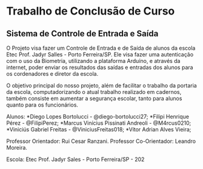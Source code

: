# Trabalho de Conclusão de Curso

## Sistema de Controle de Entrada e Saída

O Projeto visa fazer um Controle de Entrada e de Saída de alunos da escola Etec Prof. Jadyr Salles - Porto Ferreira/SP. Ele visa fazer uma autenticação com o uso da Biometria, utilizando a plataforma Arduíno, e através da internet, poder enviar os resultados das saídas e entradas dos alunos para os cordenadores e diretor da escola.

O objetivo principal do nosso projeto, além de facilitar o trabalho da portaria da escola, computadorizando o atual trabalho realizado em cadernos, também consiste em aumentar a segurança escolar, tanto para alunos quanto para os funcionários.


Alunos:
*Diego Lopes Bortolucci - @diego-bortolucci27;
*Filipi Henrique Pérez - @FilipiPerez;
*Marcus Vinícius Pissinati Andreoli - @M4rcus0210;
*Viniciús Gabriel Freitas - @ViniciusFreitas018;
*Vítor Adrian Alves Vieira;

Professor Orientador: Rui Cesar Ranzani.
Professor Co-Orientador: Leandro Moreira.

Escola: Etec Prof. Jadyr Sales - Porto Ferreira/SP - 202